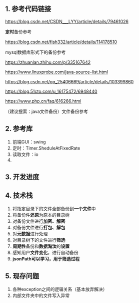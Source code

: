## 1. 参考代码链接
https://blog.csdn.net/CSDN___LYY/article/details/79461026

**定时**备份参考

https://blog.csdn.net/fish332/article/details/114178510

mysql数据库形式下的备份参考

https://zhuanlan.zhihu.com/p/335167642

https://www.linuxprobe.com/java-source-list.html

https://blog.csdn.net/qq_25406669/article/details/103399860

https://blog.51cto.com/u_16175472/6948440

https://www.php.cn/faq/616266.html


（建议搜索：java文件备份）文件备份参考

## 2. 参考库

1. 前端GUI：swing
2. 定时：Timer.SheduleAtFixedRate
3. 读取文件：io
4. 

## 3. 开发进度


## 4. 技术栈
1. 将指定目录下的文件全部备份到**一个文件**中
2. 将备份件**还原**为原本的目录树
3. 对备份文件进行**加密、解密**
4. 对备份文件进行**打包、解包**
5. 对**元数据**进行处理
5. 对目录树下的文件进行**筛选**
6. **周期性**备份和**数据淘汰**的**设置**
7. 感知用户**文件变化**，进行自动备份
8. **jsonPath可以学习，用于筛选过程**

## 5. 现存问题
1. 各种exception之间的逻辑关系（基本放弃解决）
2. 内部文件夹中的文件写入异常
